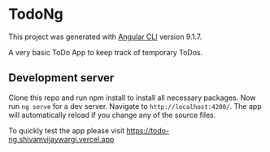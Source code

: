 # TodoNg

This project was generated with [Angular CLI](https://github.com/angular/angular-cli) version 9.1.7.

A very basic ToDo App to keep track of temporary ToDos.

## Development server

Clone this repo and run npm install to install all necessary packages. Now run `ng serve` for a dev server. Navigate to `http://localhost:4200/`. The app will automatically reload if you change any of the source files.

To quickly test the app please visit https://todo-ng.shivamvijaywargi.vercel.app
